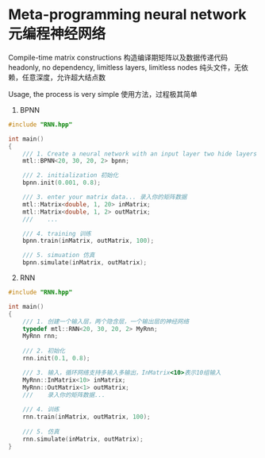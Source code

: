 # Meta-programming neural network 元编程神经网络

Compile-time matrix constructions 构造编译期矩阵以及数据传递代码  
headonly, no dependency, limitless layers, limitless nodes 纯头文件，无依赖，任意深度，允许超大结点数

Usage, the process is very simple 使用方法，过程极其简单
1) BPNN
```cpp
#include "RNN.hpp"

int main()
{
    /// 1. Create a neural network with an input layer two hide layers and an output layer 创建一个输入层，两个隐含层，一个输出层的神经网络 
    mtl::BPNN<20, 30, 20, 2> bpnn;

    /// 2. initialization 初始化
    bpnn.init(0.001, 0.8);

    /// 3. enter your matrix data... 录入你的矩阵数据
    mtl::Matrix<double, 1, 20> inMatrix;
    mtl::Matrix<double, 1, 2> outMatrix;
    ///    ... 

    /// 4. training 训练 
    bpnn.train(inMatrix, outMatrix, 100);

    /// 5. simuation 仿真
    bpnn.simulate(inMatrix, outMatrix);
```

2) RNN
```cpp
#include "RNN.hpp"

int main()
{
    /// 1. 创建一个输入层，两个隐含层，一个输出层的神经网络
    typedef mtl::RNN<20, 30, 20, 2> MyRnn;
    MyRnn rnn;
	
    /// 2. 初始化
    rnn.init(0.1, 0.8);

    /// 3. 输入，循环网络支持多输入多输出，InMatrix<10>表示10组输入
    MyRnn::InMatrix<10> inMatrix;
    MyRnn::OutMatrix<1> outMatrix;
    ///    录入你的矩阵数据...
	
    /// 4. 训练
    rnn.train(inMatrix, outMatrix, 100);
	
    /// 5. 仿真
    rnn.simulate(inMatrix, outMatrix);
}
```
